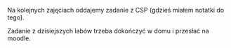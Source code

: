 Na kolejnych zajęciach oddajemy zadanie z CSP (gdzieś miałem notatki do tego).

Zadanie z dzisiejszych labów trzeba dokończyć w domu i przesłać na moodle. 